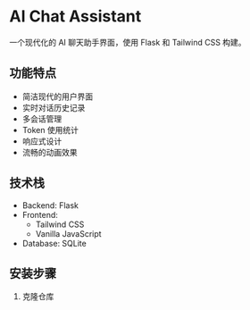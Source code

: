 # AI Chat Assistant

一个现代化的 AI 聊天助手界面，使用 Flask 和 Tailwind CSS 构建。

## 功能特点

- 简洁现代的用户界面
- 实时对话历史记录
- 多会话管理
- Token 使用统计
- 响应式设计
- 流畅的动画效果

## 技术栈

- Backend: Flask
- Frontend: 
  - Tailwind CSS
  - Vanilla JavaScript
- Database: SQLite

## 安装步骤

1. 克隆仓库 
